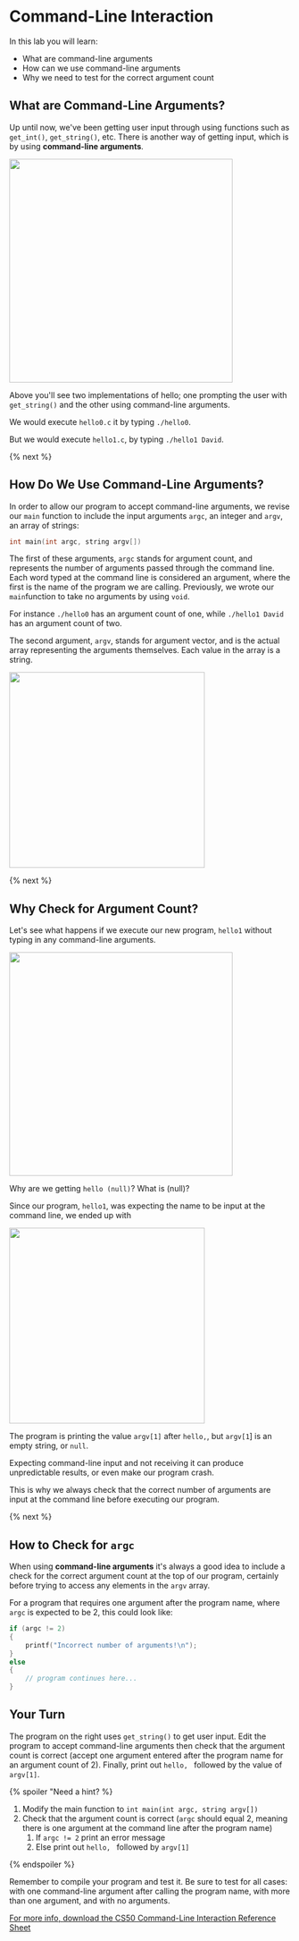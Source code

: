 # Command-Line Interaction

In this lab you will learn:

- What are command-line arguments
- How can we use command-line arguments
- Why we need to test for the correct argument count

## What are Command-Line Arguments?

Up until now, we've been getting user input through using functions such as `get_int()`, `get_string()`, etc. There is another way of getting input, which is by using **command-line arguments**.

<img src="http://labs.cs50nestm.net/command_line_interaction.gif" width="400">

Above you'll see two implementations of hello; one prompting the user with `get_string()` and the other using command-line arguments.

We would execute `hello0.c` it by typing `./hello0`.

But we would execute `hello1.c`, by typing `./hello1 David`.

{% next %}

## How Do We Use Command-Line Arguments?

In order to allow our program to accept command-line arguments, we revise our `main` function to include the input arguments `argc`, an integer and `argv`, an array of strings:

```c
int main(int argc, string argv[])
```

The first of these arguments, `argc` stands for argument count, and represents the number of arguments passed through the command line. Each word typed at the command line is considered an argument, where the first is the name of the program we are calling. Previously, we wrote our `main`function to take no arguments by using `void`.

For instance `./hello0` has an argument count of one, while `./hello1 David` has an argument count of two.

The second argument, `argv`, stands for argument vector, and is the actual array representing the arguments themselves. Each value in the array is a string.

<img src="http://labs.cs50nestm.net/argc2.png" width="350">

{% next %}

## Why Check for Argument Count?

Let's see what happens if we execute our new program, `hello1` without typing in any command-line arguments.

<img src="http://labs.cs50nestm.net/hello_null.gif" width="400">

Why are we getting `hello (null)`? What is (null)?

Since our program, `hello1`, was expecting the name to be input at the command line, we ended up with

<img src="http://labs.cs50nestm.net/argc1.png" width="350">

The program is printing the value `argv[1]` after `hello,`, but `argv[1`] is an empty string, or `null`.

Expecting command-line input and not receiving it can produce unpredictable results, or even make our program crash.

This is why we always check that the correct number of arguments are input at the command line before executing our program.

{% next %}

## How to Check for `argc`

When using **command-line arguments** it's always a good idea to include a check for the correct argument count at the top of our program, certainly before trying to access any elements in the `argv` array.

For a program that requires one argument after the program name, where `argc` is expected to be 2, this could look like:

```c
if (argc != 2)
{
    printf("Incorrect number of arguments!\n");
}
else
{
    // program continues here...
}
```

## Your Turn

The program on the right uses `get_string()` to get user input. Edit the program to accept command-line arguments then check that the argument count is correct (accept one argument entered after the program name for an argument count of 2). Finally, print out `hello, ` followed by the value of `argv[1]`.

{% spoiler "Need a hint? %}

1. Modify the main function to `int main(int argc, string argv[])`
1. Check that the argument count is correct (`argc` should equal 2, meaning there is one argument at the command line after the program name)
    1. If `argc != 2` print an error message
    1. Else print out `hello, ` followed by `argv[1]`

{% endspoiler %}  

Remember to compile your program and test it. Be sure to test for all cases: with one command-line argument after calling the program name, with more than one argument, and with no arguments.

[For more info, download the CS50 Command-Line Interaction Reference Sheet](https://ap.cs50.school/assets/pdfs/unit2/command-line_interaction.pdf)
